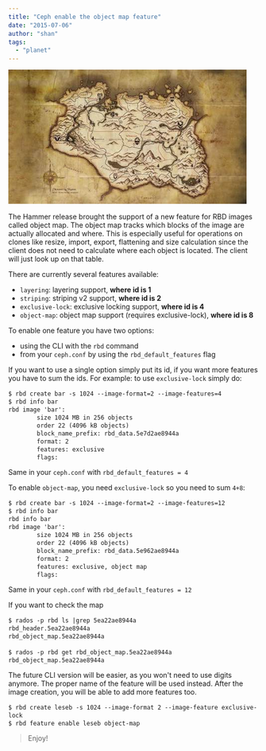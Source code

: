 ```yaml
---
title: "Ceph enable the object map feature"
date: "2015-07-06"
author: "shan"
tags: 
  - "planet"
---
```


![](images/ceph-enable-the-object-map-feature.jpg "Ceph enable the object map feature")

The Hammer release brought the support of a new feature for RBD images called object map. The object map tracks which blocks of the image are actually allocated and where. This is especially useful for operations on clones like resize, import, export, flattening and size calculation since the client does not need to calculate where each object is located. The client will just look up on that table.

  

There are currently several features available:

- `layering`: layering support, **where id is 1**
- `striping`: striping v2 support, **where id is 2**
- `exclusive-lock`: exclusive locking support, **where id is 4**
- `object-map`: object map support (requires exclusive-lock), **where id is 8**

To enable one feature you have two options:

- using the CLI with the `rbd` command
- from your `ceph.conf` by using the `rbd_default_features` flag

If you want to use a single option simply put its id, if you want more features you have to sum the ids. For example: to use `exclusive-lock` simply do:

```
$ rbd create bar -s 1024 --image-format=2 --image-features=4
$ rbd info bar
rbd image 'bar':
        size 1024 MB in 256 objects
        order 22 (4096 kB objects)
        block_name_prefix: rbd_data.5e7d2ae8944a
        format: 2
        features: exclusive
        flags:
```

Same in your `ceph.conf` with `rbd_default_features = 4`

To enable `object-map`, you need `exclusive-lock` so you need to sum `4+8`:

```
$ rbd create bar -s 1024 --image-format=2 --image-features=12
$ rbd info bar
rbd info bar
rbd image 'bar':
        size 1024 MB in 256 objects
        order 22 (4096 kB objects)
        block_name_prefix: rbd_data.5e962ae8944a
        format: 2
        features: exclusive, object map
        flags:
```

Same in your `ceph.conf` with `rbd_default_features = 12`

If you want to check the map

```
$ rados -p rbd ls |grep 5ea22ae8944a
rbd_header.5ea22ae8944a
rbd_object_map.5ea22ae8944a

$ rados -p rbd get rbd_object_map.5ea22ae8944a rbd_object_map.5ea22ae8944a
```

  

The future CLI version will be easier, as you won't need to use digits anymore. The proper name of the feature will be used instead. After the image creation, you will be able to add more features too.

```
$ rbd create leseb -s 1024 --image-format 2 --image-feature exclusive-lock
$ rbd feature enable leseb object-map
```

  

> Enjoy!
